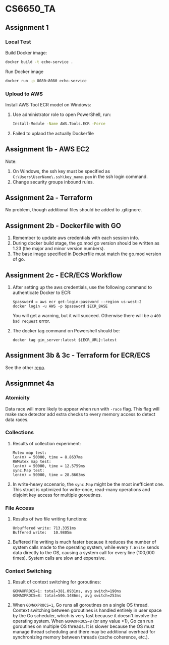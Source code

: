 # CS6650_TA

## Assignment 1
### Local Test
Build Docker image:

```sh
docker build -t echo-service .
```

Run Docker image
```sh
docker run -p 8080:8080 echo-service
```

### Upload to AWS
Install AWS Tool ECR model on Windows:
1. Use administrator role to open PowerShell, run:
    ```sh
    Install-Module -Name AWS.Tools.ECR -Force
    ```
2. Failed to uplaod the actually Dockerfile

## Assignment 1b - AWS EC2
Note: 
1. On Windows, the ssh key must be specified as `C:\Users\UserName\.ssh\key_name.pem` in the ssh login command.
2. Change security groups inbound rules.

## Assignment 2a - Terraform

No problem, though additional files should be added to .gitignore.

## Assignment 2b - Dockerfile with GO

1. Remember to update aws credentials with each session info.
2. During docker build stage, the go.mod go version should be written as 1.23 (the major and minor version numbers).
3. The base image specified in Dockerfile must match the go.mod version of go.

## Assignment 2c - ECR/ECS Workflow

1. After setting up the aws credentials, use the following command to authenticate Docker to ECR:
    ```pwsh
    $password = aws ecr get-login-password --region us-west-2
    docker login -u AWS -p $password $ECR_BASE
    ```
    You will get a warning, but it will succeed. Otherwise there will be a `400 bad request` error.

2. The docker tag command on Powershell should be:
    ```pwsh
    docker tag gin_server:latest ${ECR_URL}:latest
    ```

## Assignment 3b & 3c - Terraform for ECR/ECS

See the other [repo](https://github.com/1v17/CS6650_2b_demo).

## Assignmnet 4a

### Atomicity
Data race will more likely to appear when run with `-race` flag. This flag will make race detector add extra checks to every memory access to detect data races.

### Collections
1. Results of collection experiment:
    ```
    Mutex map test:
    len(m) = 50000, time = 8.8637ms
    RWMutex map test:
    len(m) = 50000, time = 12.5759ms
    sync.Map test:
    len(m) = 50000, time = 28.8603ms
    ```
2. In write-heavy sccenario, the `sync.Map` might be the most inefficient one. This struct is optimized for write-once, read-many operations and disjoint key access for multiple goroutines.

### File Access
1. Results of two file writing functions:
    ```
    Unbuffered write: 713.3351ms
    Buffered write:   10.9805m
    ```
2. Buffered file writing is much faster because it reduces the number of system calls made to the operating system, while every `f.Write` sends data directly to the OS, causing a system call for every line (100,000 times). System calls are slow and expensive.

### Context Switching
1. Result of context switching for goroutines:
    ```
    GOMAXPROCS=1: total=381.0931ms, avg switch=190ns
    GOMAXPROCS=8: total=506.1486ms, avg switch=253ns
    ```
2. When `GOMAXPROCS=1`, Go runs all goroutines on a single OS thread. Context switching between goroutines is handled entirely in user space by the Go scheduler, which is very fast because it doesn't involve the operating system. When `GOMAXPROCS=8` (or any value >1), Go can run goroutines on multiple OS threads. It is slower because the OS must manage thread scheduling and there may be additional overhead for synchronizing memory between threads (cache coherence, etc.).
